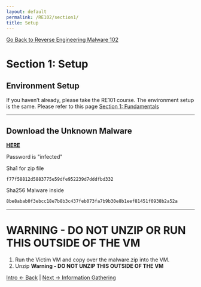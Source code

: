 ```yaml
---
layout: default
permalink: /RE102/section1/
title: Setup
---
```

[Go Back to Reverse Engineering Malware 102](https://securedorg.github.io/RE102/)

# Section 1: Setup #

## Environment Setup ##

If you haven’t already, please take the RE101 course.
The environment setup is the same. Please refer to this page [Section 1: Fundamentals](https://securedorg.github.io/RE101/section1/)

---

## Download the Unknown Malware

[**HERE**](https://drive.google.com/file/d/0B_0DJl2kuzoNYU9jYldCdmw0d2s/view?usp=sharing)

Password is "infected"

Sha1 for zip file
```
f77f58812d5883775e59dfe952239d7dddfbd332
```

Sha256 Malware inside
```
8be8abab0f3ebcc18e7b8b3c437feb073fa7b9b30e8b1eef81451f0938b2a52a
```

---

# WARNING - DO NOT UNZIP OR RUN THIS OUTSIDE OF THE VM #

1. Run the Victim VM and copy over the malware.zip into the VM.
2. Unzip **Warning - DO NOT UNZIP THIS OUTSIDE OF THE VM**

[Intro <- Back](https://securedorg.github.io/RE102/intro) | [Next -> Information Gathering](https://securedorg.github.io/RE102/section2)
